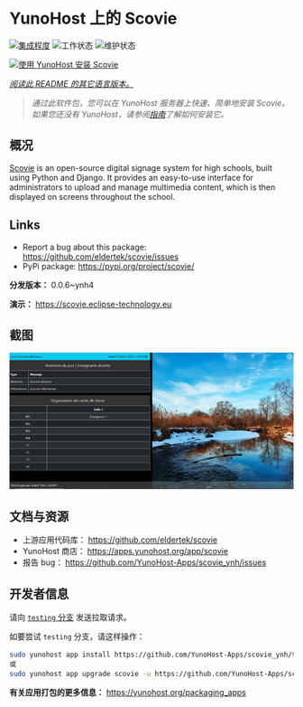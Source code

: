 <!--
注意：此 README 由 <https://github.com/YunoHost/apps/tree/master/tools/readme_generator> 自动生成
请勿手动编辑。
-->

# YunoHost 上的 Scovie

[![集成程度](https://apps.yunohost.org/badge/integration/scovie)](https://ci-apps.yunohost.org/ci/apps/scovie/)
![工作状态](https://apps.yunohost.org/badge/state/scovie)
![维护状态](https://apps.yunohost.org/badge/maintained/scovie)

[![使用 YunoHost 安装 Scovie](https://install-app.yunohost.org/install-with-yunohost.svg)](https://install-app.yunohost.org/?app=scovie)

*[阅读此 README 的其它语言版本。](./ALL_README.md)*

> *通过此软件包，您可以在 YunoHost 服务器上快速、简单地安装 Scovie。*  
> *如果您还没有 YunoHost，请参阅[指南](https://yunohost.org/install)了解如何安装它。*

## 概况

[Scovie](https://github.com/eldertek/scovie) is an open-source digital signage system for high schools, built using Python and Django.
It provides an easy-to-use interface for administrators to upload and manage multimedia content, which is then displayed on screens throughout the school.

## Links

* Report a bug about this package: <https://github.com/eldertek/scovie/issues>
* PyPi package: <https://pypi.org/project/scovie/>


**分发版本：** 0.0.6~ynh4

**演示：** <https://scovie.eclipse-technology.eu>

## 截图

![Scovie 的截图](./doc/screenshots/all.png)

## 文档与资源

- 上游应用代码库： <https://github.com/eldertek/scovie>
- YunoHost 商店： <https://apps.yunohost.org/app/scovie>
- 报告 bug： <https://github.com/YunoHost-Apps/scovie_ynh/issues>

## 开发者信息

请向 [`testing` 分支](https://github.com/YunoHost-Apps/scovie_ynh/tree/testing) 发送拉取请求。

如要尝试 `testing` 分支，请这样操作：

```bash
sudo yunohost app install https://github.com/YunoHost-Apps/scovie_ynh/tree/testing --debug
或
sudo yunohost app upgrade scovie -u https://github.com/YunoHost-Apps/scovie_ynh/tree/testing --debug
```

**有关应用打包的更多信息：** <https://yunohost.org/packaging_apps>

